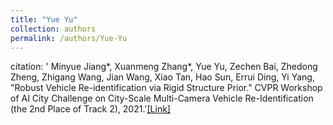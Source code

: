 ```yaml
---
title: "Yue Yu"
collection: authors
permalink: /authors/Yue-Yu
---
```

citation: ' Minyue Jiang*,  Xuanmeng Zhang*,  Yue Yu,  Zechen Bai,  Zhedong Zheng,  Zhigang Wang,  Jian Wang,  Xiao Tan,  Hao Sun,  Errui Ding,  Yi Yang, &quot;Robust Vehicle Re-identification via Rigid Structure Prior.&quot; CVPR Workshop of AI City Challenge on City-Scale Multi-Camera Vehicle Re-Identification (the 2nd Place of Track 2), 2021.'<a href='https://zdzheng.xyz/publication/Robust-V2021'>[Link]</a>